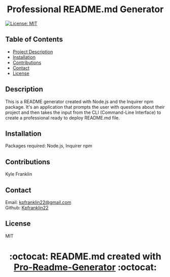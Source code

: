 

# <h1 align="center"> Professional README.md Generator
[![License: MIT](https://img.shields.io/badge/License-MIT-yellow.svg)](https://opensource.org/licenses/MIT)

## Table of Contents
- [Project Description](#description)
- [Installation](#installation)
- [Contributions](#contributions)
- [Contact](#contact)
- [License](#license)

## Description
This is a README generator created with Node.js and the Inquirer npm package. It's an application that prompts the user with questions about their project and then takes the input from the CLI (Command-Line Interface) to create a professional ready to deploy README.md file.

## Installation 
Packages required: Node.js, Inquirer npm

## Contributions
Kyle Franklin

## Contact
Email: kpfranklin22@gmail.com <br/>
Github: [Kpfranklin22](https://github.com/Kpfranklin22)

## License
  MIT

## <h1 align="center"> :octocat: README.md created with [Pro-Readme-Generator](https://github.com/Kpfranklin22/pro-readme-generator) :octocat:
